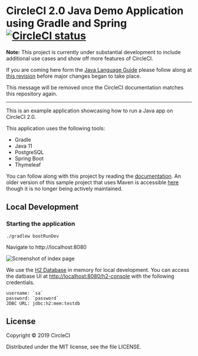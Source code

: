 # CircleCI 2.0 Java Demo Application using Gradle and Spring [![CircleCI status](https://circleci.com/gh/CircleCI-Public/circleci-demo-java-spring.svg "CircleCI status")](https://circleci.com/gh/CircleCI-Public/circleci-demo-java-spring)

**Note:** This project is currently under substantial development to include additional use cases and show off more features of CircleCI.

If you are coming here form the [Java Language Guide](https://circleci.com/docs/2.0/language-java/#config-walkthrough) please follow along at [this revision](https://github.com/CircleCI-Public/circleci-demo-java-spring/tree/9dcdae5e2988b207e0ac9b6bb9cf8ed711fba4ad) before major changes began to take place.

This message will be removed once the CircleCI documentation matches this repository again.

---

This is an example application showcasing how to run a Java app on CircleCI 2.0.

This application uses the following tools:

* Gradle
* Java 11
* PostgreSQL
* Spring Boot
* Thymeleaf

You can follow along with this project by reading the [documentation](https://circleci.com/docs/2.0/language-java/).
An older version of this sample project that uses Maven is accessible [here](https://github.com/CircleCI-Public/circleci-demo-java-spring/tree/maven) though it is no longer being actively maintained.

## Local Development

### Starting the application
```
./gradlew bootRunDev
```

Navigate to http://localhost:8080

![Screenshot of index page](assets/index.png?raw=true "Screenshot of index page")

We use the [H2 Database](https://www.h2database.com/html/main.html) in memory for
local development. You can access the datbase UI at [http://localhost:8080/h2-console](http://localhost:8080/h2-console)
with the following credentials.

```
username: `sa`
password: `password`
JDBC URL: jdbc:h2:mem:testdb
```

## License

Copyright © 2019 CircleCI

Distributed under the MIT license, see the file LICENSE.





